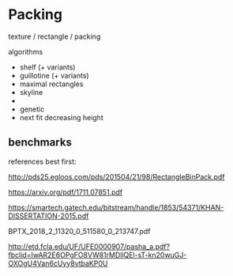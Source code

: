 # Packing



texture / rectangle / packing



algorithms
- shelf (+ variants)
- guillotine (+ variants)
- maximal rectangles
- skyline
- 
- genetic
- next fit decreasing height

benchmarks
- 


references best first:

http://pds25.egloos.com/pds/201504/21/98/RectangleBinPack.pdf

https://arxiv.org/pdf/1711.07851.pdf

https://smartech.gatech.edu/bitstream/handle/1853/54371/KHAN-DISSERTATION-2015.pdf

BPTX_2018_2_11320_0_511580_0_213747.pdf

http://etd.fcla.edu/UF/UFE0000907/pasha_a.pdf?fbclid=IwAR2E6OPgFO8VW81rMDllQEl-sT-kn20wuGJ-OXOgU4Van6cUyy8vtbaKP0U









